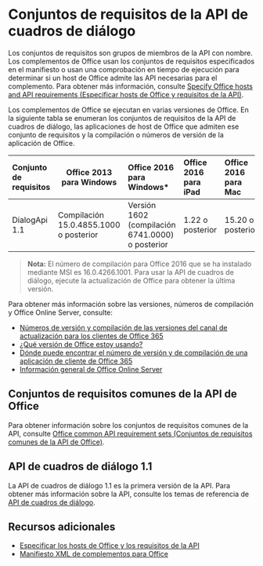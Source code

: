 
# <a name="dialog-api-requirement-sets"></a>Conjuntos de requisitos de la API de cuadros de diálogo

Los conjuntos de requisitos son grupos de miembros de la API con nombre. Los complementos de Office usan los conjuntos de requisitos especificados en el manifiesto o usan una comprobación en tiempo de ejecución para determinar si un host de Office admite las API necesarias para el complemento. Para obtener más información, consulte [Specify Office hosts and API requirements (Especificar hosts de Office y requisitos de la API)](../../docs/overview/specify-office-hosts-and-api-requirements.md).

Los complementos de Office se ejecutan en varias versiones de Office. En la siguiente tabla se enumeran los conjuntos de requisitos de la API de cuadros de diálogo, las aplicaciones de host de Office que admiten ese conjunto de requisitos y la compilación o números de versión de la aplicación de Office.

|  Conjunto de requisitos  |  Office 2013 para Windows | Office 2016 para Windows*   |  Office 2016 para iPad  |  Office 2016 para Mac  | Office Online  |  Office Online Server  |
|:-----|-----|:-----|:-----|:-----|:-----|:-----|
| DialogApi 1.1  | Compilación 15.0.4855.1000 o posterior | Versión 1602 (compilación 6741.0000) o posterior | 1.22 o posterior | 15.20 o posterior| Estamos trabajando en ello. | Versión 1608 (compilación 7601.6800) o posterior|

>**Nota:** El número de compilación para Office 2016 que se ha instalado mediante MSI es 16.0.4266.1001. Para usar la API de cuadros de diálogo, ejecute la actualización de Office para obtener la última versión. 

Para obtener más información sobre las versiones, números de compilación y Office Online Server, consulte:

- [Números de versión y compilación de las versiones del canal de actualización para los clientes de Office 365](https://technet.microsoft.com/en-us/library/mt592918.aspx)
- [¿Qué versión de Office estoy usando?](https://support.office.com/en-us/article/What-version-of-Office-am-I-using-932788b8-a3ce-44bf-bb09-e334518b8b19?ui=en-US&rs=en-US&ad=US&fromAR=1)
- [Dónde puede encontrar el número de versión y de compilación de una aplicación de cliente de Office 365](https://technet.microsoft.com/en-us/library/mt592918.aspx#Anchor_1)
- [Información general de Office Online Server](https://technet.microsoft.com/en-us/library/jj219437(v=office.16).aspx)

## <a name="office-common-api-requirement-sets"></a>Conjuntos de requisitos comunes de la API de Office
Para obtener información sobre los conjuntos de requisitos comunes de la API, consulte [Office common API requirement sets (Conjuntos de requisitos comunes de la API de Office)](office-add-in-requirement-sets.md).

## <a name="dialog-api-11"></a>API de cuadros de diálogo 1.1 
La API de cuadros de diálogo 1.1 es la primera versión de la API. Para obtener más información sobre la API, consulte los temas de referencia de [API de cuadros de diálogo](../shared/officeui.md).

## <a name="additional-resources"></a>Recursos adicionales

- [Especificar los hosts de Office y los requisitos de la API](../../docs/overview/specify-office-hosts-and-api-requirements.md)
- [Manifiesto XML de complementos para Office](../../docs/overview/add-in-manifests.md)

